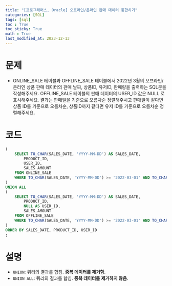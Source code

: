 ```yaml
---
title: "[프로그래머스, Oracle] 오프라인/온라인 판매 데이터 통합하기"
categories: [SQL]
tags: [sql]
toc : True
toc_sticky: True
math : True
last_modified_at: 2023-12-13
---
```


# 문제
- ONLINE_SALE 테이블과 OFFLINE_SALE 테이블에서 2022년 3월의 오프라인/온라인 상품 판매 데이터의 판매 날짜, 상품ID, 유저ID, 판매량을 출력하는 SQL문을 작성해주세요. OFFLINE_SALE 테이블의 판매 데이터의 USER_ID 값은 NULL 로 표시해주세요. 결과는 판매일을 기준으로 오름차순 정렬해주시고 판매일이 같다면 상품 ID를 기준으로 오름차순, 상품ID까지 같다면 유저 ID를 기준으로 오름차순 정렬해주세요.


# 코드
```sql
(
    SELECT TO_CHAR(SALES_DATE, 'YYYY-MM-DD') AS SALES_DATE, 
        PRODUCT_ID, 
        USER_ID, 
        SALES_AMOUNT 
    FROM ONLINE_SALE 
    WHERE TO_CHAR(SALES_DATE, 'YYYY-MM-DD') >= '2022-03-01' AND TO_CHAR(SALES_DATE, 'YYYY-MM-DD') < '2022-04-01'
)
UNION ALL
(
    SELECT TO_CHAR(SALES_DATE, 'YYYY-MM-DD') AS SALES_DATE, 
        PRODUCT_ID, 
        NULL AS USER_ID, 
        SALES_AMOUNT 
    FROM OFFLINE_SALE 
    WHERE TO_CHAR(SALES_DATE, 'YYYY-MM-DD') >= '2022-03-01' AND TO_CHAR(SALES_DATE, 'YYYY-MM-DD') < '2022-04-01'
) 
ORDER BY SALES_DATE, PRODUCT_ID, USER_ID
;
```

# 설명
- `UNION`: 쿼리의 결과를 합침. **중복 데이터를 제거함**.
- `UNION ALL`: 쿼리의 결과를 합침. **중복 데이터를 제거하지 않음**.